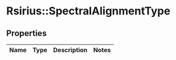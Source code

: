 # Rsirius::SpectralAlignmentType



## Properties
Name | Type | Description | Notes
------------ | ------------- | ------------- | -------------


